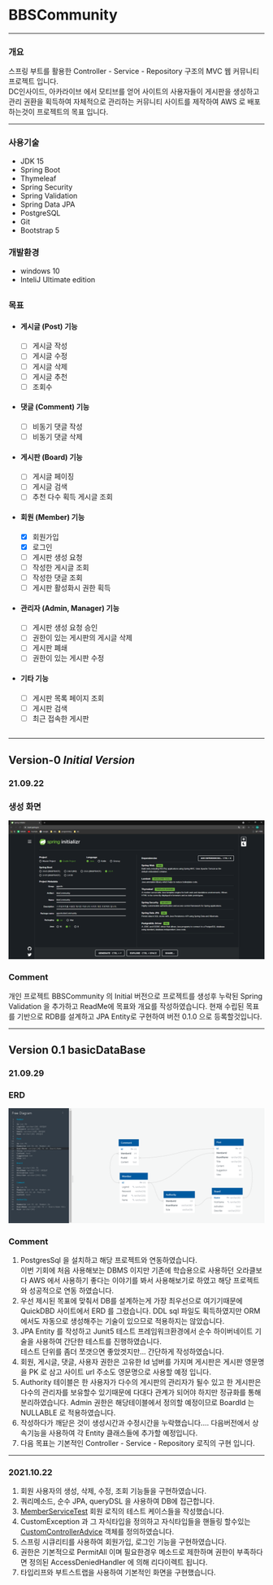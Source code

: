 BBSCommunity
=============

---

### 개요
스프링 부트를 활용한 Controller - Service - Repository 구조의 MVC 웹 커뮤니티 프로젝트 입니다.    
DC인사이드, 아카라이브 에서 모티브를 얻어 사이트의 사용자들이 게시판을 생성하고 관리 권환을 획득하여
자체적으로 관리하는 커뮤니티 사이트를 제작하여 AWS 로 배포 하는것이 프로젝트의 목표 입니다.

___



### 사용기술
* JDK 15
* Spring Boot
* Thymeleaf
* Spring Security
* Spring Validation
* Spring Data JPA
* PostgreSQL
* Git
* Bootstrap 5
### 개발환경
* windows 10
* InteliJ Ultimate edition
##
### 목표
  - #### 게시글 (Post) 기능
    - [ ] 게시글 작성
    - [ ] 게시글 수정
    - [ ] 게시글 삭제
    - [ ] 게시글 추천 
    - [ ] 조회수 
  - #### 댓글 (Comment) 기능
    - [ ] 비동기 댓글 작성 
    - [ ] 비동기 댓글 삭제 
  - #### 게시판 (Board) 기능
    - [ ] 게시글 페이징 
    - [ ] 게시글 검색 
    - [ ] 추천 다수 획득 게시글 조회
  - #### 회원 (Member) 기능
    - [x] 회원가입 
    - [x] 로그인 
    - [ ] 게시판 생성 요청
    - [ ] 작성한 게시글 조회
    - [ ] 작성한 댓글 조회
    - [ ] 게시판 활성화시 권한 획득
  - #### 관리자 (Admin, Manager) 기능
    - [ ] 게시판 생성 요청 승인
    - [ ] 권한이 있는 게시판의 게시글 삭제
    - [ ] 게시판 폐쇄
    - [ ] 권한이 있는 게시판 수정
  - #### 기타 기능 
    - [ ] 게시판 목록 페이지 조회
    - [ ] 게시판 검색
    - [ ] 최근 접속한 게시판 
##

---
## Version-0 _Initial Version_
### 21.09.22
###
### 생성 화면
![InitialImage](./outputs/Version_0/SpringInitialCapture.PNG)
###
### Comment
개인 프로젝트 BBSCommunity 의 Initial 버전으로 프로젝트를 생성후
누락된 Spring Validation 을 추가하고 ReadMe에 목표와 개요를 작성하였습니다.
현재 수립된 목표를 기반으로 RDB를 설계하고 JPA Entity로 구현하여 버전 0.1.0 으로 등록할것입니다.  


--- 
## Version 0.1 basicDataBase
### 21.09.29
###
### ERD
![BasicDataBase](./outputs/version_0.1/ERD.PNG)

###
### Comment
 1. PostgresSql 을 설치하고 해당 프로젝트와 연동하였습니다.  
이번 기회에 처음 사용해보는 DBMS 이지만 기존에 학습용으로 사용하던 오라클보다 AWS 에서 사용하기
좋다는 이야기를 봐서 사용해보기로 하였고 해당 프로젝트와 성공적으로 연동 하였습니다.
 2. 우선 제시된 목표에 맞춰서 DB를 설계하는게 가장 최우선으로 여기기때문에
QuickDBD 사이트에서 ERD 를 그렸습니다. DDL sql 파일도 획득하였지만 ORM 에서도 자동으로
생성해주는 기술이 있으므로 적용하지는 않았습니다.
 3. JPA Entity 를 작성하고 Junit5 테스트 프레임워크환경에서 순수 하이버네이트 기술을 사용하여 간단한 테스트를 진행하였습니다.   
테스트 단위를 좀더 쪼갯으면 좋았겟지만... 간단하게 작성하였습니다.
 4. 회원, 게시글, 댓글, 사용자 권한은 고유한 Id 넘버를 가지며 
게시판은 게시판 영문명을 PK 로 삼고 사이트 url 주소도 영문명으로 사용할 예정 입니다. 
 5. Authority 테이블은 한 사용자가 다수의 게시판의 관리자가 될수 있고 한 게시판은 다수의 
관리자를 보유할수 있기때문에 다대다 관계가 되어야 하지만 정규화를 통해 분리하였습니다.
Admin 권한은 해당테이블에서 정의할 예정이므로 BoardId 는 NULLABLE 로 적용하였습니다.
 6. 작성하다가 깨닫은 것이 생성시간과 수정시간을 누락했습니다.... 다음버전에서 상속기능을 사용하여
각 Entity 클래스들에 추가할 예정입니다.
 7. 다음 목표는 기본적인 Controller - Service - Repository 로직의 구현 입니다.

---
### 2021.10.22
1. 회원 사용자의 생성, 삭제, 수정, 조회 기능들을 구현하였습니다.
2. 쿼리메소드, 순수 JPA, queryDSL 을 사용하여 DB에 접근합니다. 
3. [MemberServiceTest](src/test/java/ggozlo/bbsCommunity/domain/member/MemberServiceTest.java)
회원 로직의 테스트 케이스들을 작성했습니다.
4. CustomException 과 그 자식타입을 정의하고 자식타입들을 핸들링 할수있는 [CustomControllerAdvice](src/main/java/ggozlo/bbsCommunity/global/CustomControllerAdvice.java)
객체를 정의하였습니다.
5. 스프링 시큐리티를 사용하여 회원가입, 로그인 기능을 구현하였습니다.
6. 권한은 기본적으로 PermitAll 이며 필요한경우 메소드로 제한하며 권한이 부족하다면 정의된 AccessDeniedHandler 에 의해 
리다이렉트 됩니다.
7. 타입리프와 부트스트랩을 사용하여 기본적인 화면을 구현했습니다.